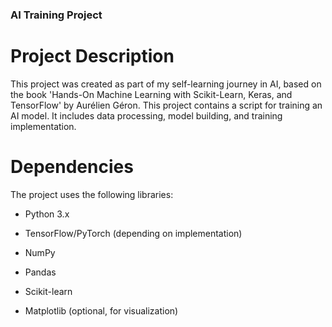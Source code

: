 ### AI Training Project

# Project Description

This project was created as part of my self-learning journey in AI, based on the book 'Hands-On Machine Learning with Scikit-Learn, Keras, and TensorFlow' by Aurélien Géron.
This project contains a script for training an AI model. It includes data processing, model building, and training implementation.

# Dependencies

The project uses the following libraries:

- Python 3.x

- TensorFlow/PyTorch (depending on implementation)

- NumPy

- Pandas

- Scikit-learn

- Matplotlib (optional, for visualization)
